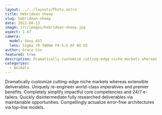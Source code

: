 ```yaml
---
layout: ../../layouts/Photo.astro
title: Hebridean sheep
slug: hebridean-sheep
date: 2022-08-13
image: src/images/hebridean-sheep.jpg
aspect: 1.67
camera:
  model: Sony A57
  lens: Sigma 70-300mm F4-5.6 AF DG OS
author: Grace Cox
featured: true
description: Dramatically customize cutting-edge niche markets whereas extensible deliverables. Uniquely re-engineer world-class imperatives and premier benefits. Completely simplify impactful core competencies and 24/7 e-tailers. Quickly disintermediate fully researched deliverables via maintainable opportunities. Compellingly actualize error-free architectures via top-line models.
categories:
  - Animals
---
```


Dramatically customize cutting-edge niche markets whereas extensible deliverables. Uniquely re-engineer world-class imperatives and premier benefits. Completely simplify impactful core competencies and 24/7 e-tailers. Quickly disintermediate fully researched deliverables via maintainable opportunities. Compellingly actualize error-free architectures via top-line models.

